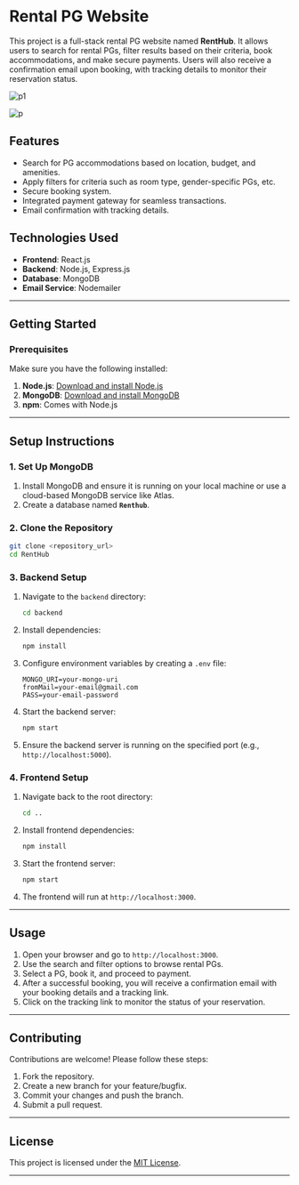 # **Rental PG Website**

This project is a full-stack rental PG website named **RentHub**. It allows users to search for rental PGs, filter results based on their criteria, book accommodations, and make secure payments. Users will also receive a confirmation email upon booking, with tracking details to monitor their reservation status.

![p1](https://github.com/user-attachments/assets/32bd9727-3d00-454f-81d0-55947c01e10d)

![p](https://github.com/user-attachments/assets/3dad809d-4807-4a06-ab15-742a0fa1f417)

## **Features**
- Search for PG accommodations based on location, budget, and amenities.
- Apply filters for criteria such as room type, gender-specific PGs, etc.
- Secure booking system.
- Integrated payment gateway for seamless transactions.
- Email confirmation with tracking details.

## **Technologies Used**
- **Frontend**: React.js
- **Backend**: Node.js, Express.js
- **Database**: MongoDB
- **Email Service**: Nodemailer

---

## **Getting Started**

### **Prerequisites**
Make sure you have the following installed:
1. **Node.js**: [Download and install Node.js](https://nodejs.org)
2. **MongoDB**: [Download and install MongoDB](https://www.mongodb.com/try/download/community)
3. **npm**: Comes with Node.js

---

## **Setup Instructions**

### **1. Set Up MongoDB**
1. Install MongoDB and ensure it is running on your local machine or use a cloud-based MongoDB service like Atlas.
2. Create a database named **`Renthub`**.

### **2. Clone the Repository**
```bash
git clone <repository_url>
cd RentHub
```

### **3. Backend Setup**
1. Navigate to the `backend` directory:
   ```bash
   cd backend
   ```
2. Install dependencies:
   ```bash
   npm install
   ```
3. Configure environment variables by creating a `.env` file:
   ```env
   MONGO_URI=your-mongo-uri
   fromMail=your-email@gmail.com
   PASS=your-email-password
   ```
4. Start the backend server:
   ```bash
   npm start
   ```
5. Ensure the backend server is running on the specified port (e.g., `http://localhost:5000`).

### **4. Frontend Setup**
1. Navigate back to the root directory:
   ```bash
   cd ..
   ```
2. Install frontend dependencies:
   ```bash
   npm install
   ```
3. Start the frontend server:
   ```bash
   npm start
   ```
4. The frontend will run at `http://localhost:3000`.

---

## **Usage**
1. Open your browser and go to `http://localhost:3000`.
2. Use the search and filter options to browse rental PGs.
3. Select a PG, book it, and proceed to payment.
4. After a successful booking, you will receive a confirmation email with your booking details and a tracking link.
5. Click on the tracking link to monitor the status of your reservation.

---


## **Contributing**
Contributions are welcome! Please follow these steps:
1. Fork the repository.
2. Create a new branch for your feature/bugfix.
3. Commit your changes and push the branch.
4. Submit a pull request.

---

## **License**
This project is licensed under the [MIT License](LICENSE).

---




